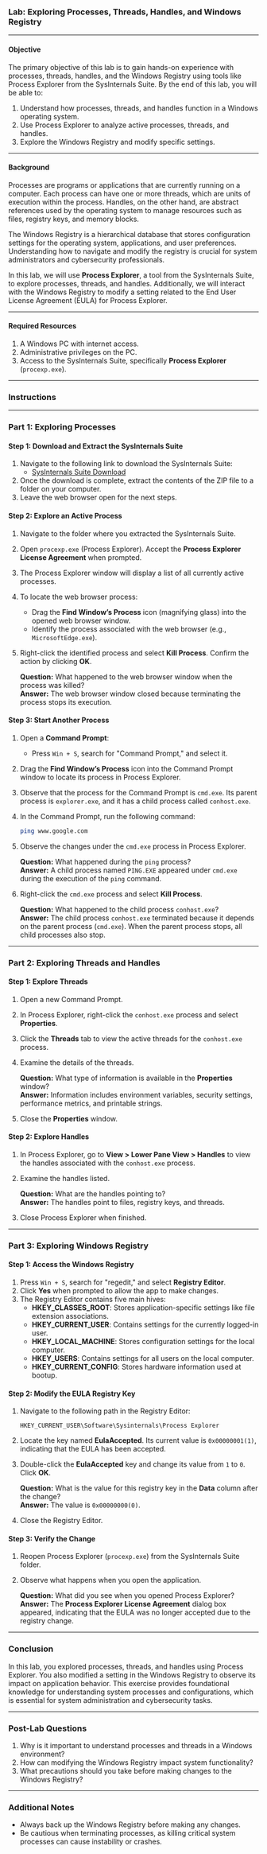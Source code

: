 ### Lab: Exploring Processes, Threads, Handles, and Windows Registry

---

#### **Objective**
The primary objective of this lab is to gain hands-on experience with processes, threads, handles, and the Windows Registry using tools like Process Explorer from the SysInternals Suite. By the end of this lab, you will be able to:
1. Understand how processes, threads, and handles function in a Windows operating system.
2. Use Process Explorer to analyze active processes, threads, and handles.
3. Explore the Windows Registry and modify specific settings.

---

#### **Background**
Processes are programs or applications that are currently running on a computer. Each process can have one or more threads, which are units of execution within the process. Handles, on the other hand, are abstract references used by the operating system to manage resources such as files, registry keys, and memory blocks.

The Windows Registry is a hierarchical database that stores configuration settings for the operating system, applications, and user preferences. Understanding how to navigate and modify the registry is crucial for system administrators and cybersecurity professionals.

In this lab, we will use **Process Explorer**, a tool from the SysInternals Suite, to explore processes, threads, and handles. Additionally, we will interact with the Windows Registry to modify a setting related to the End User License Agreement (EULA) for Process Explorer.

---

#### **Required Resources**
1. A Windows PC with internet access.
2. Administrative privileges on the PC.
3. Access to the SysInternals Suite, specifically **Process Explorer** (`procexp.exe`).

---

### **Instructions**

---

### **Part 1: Exploring Processes**

#### **Step 1: Download and Extract the SysInternals Suite**
1. Navigate to the following link to download the SysInternals Suite:
   - [SysInternals Suite Download](https://technet.microsoft.com/en-us/sysinternals/bb842062.aspx)
2. Once the download is complete, extract the contents of the ZIP file to a folder on your computer.
3. Leave the web browser open for the next steps.

#### **Step 2: Explore an Active Process**
1. Navigate to the folder where you extracted the SysInternals Suite.
2. Open `procexp.exe` (Process Explorer). Accept the **Process Explorer License Agreement** when prompted.
3. The Process Explorer window will display a list of all currently active processes.
4. To locate the web browser process:
   - Drag the **Find Window’s Process** icon (magnifying glass) into the opened web browser window.
   - Identify the process associated with the web browser (e.g., `MicrosoftEdge.exe`).
5. Right-click the identified process and select **Kill Process**. Confirm the action by clicking **OK**.

   **Question:** What happened to the web browser window when the process was killed?  
   **Answer:** The web browser window closed because terminating the process stops its execution.

#### **Step 3: Start Another Process**
1. Open a **Command Prompt**:
   - Press `Win + S`, search for "Command Prompt," and select it.
2. Drag the **Find Window’s Process** icon into the Command Prompt window to locate its process in Process Explorer.
3. Observe that the process for the Command Prompt is `cmd.exe`. Its parent process is `explorer.exe`, and it has a child process called `conhost.exe`.
4. In the Command Prompt, run the following command:
   ```bash
   ping www.google.com
   ```
5. Observe the changes under the `cmd.exe` process in Process Explorer.

   **Question:** What happened during the `ping` process?  
   **Answer:** A child process named `PING.EXE` appeared under `cmd.exe` during the execution of the `ping` command.

6. Right-click the `cmd.exe` process and select **Kill Process**.

   **Question:** What happened to the child process `conhost.exe`?  
   **Answer:** The child process `conhost.exe` terminated because it depends on the parent process (`cmd.exe`). When the parent process stops, all child processes also stop.

---

### **Part 2: Exploring Threads and Handles**

#### **Step 1: Explore Threads**
1. Open a new Command Prompt.
2. In Process Explorer, right-click the `conhost.exe` process and select **Properties**.
3. Click the **Threads** tab to view the active threads for the `conhost.exe` process.
4. Examine the details of the threads.

   **Question:** What type of information is available in the **Properties** window?  
   **Answer:** Information includes environment variables, security settings, performance metrics, and printable strings.

5. Close the **Properties** window.

#### **Step 2: Explore Handles**
1. In Process Explorer, go to **View > Lower Pane View > Handles** to view the handles associated with the `conhost.exe` process.
2. Examine the handles listed.

   **Question:** What are the handles pointing to?  
   **Answer:** The handles point to files, registry keys, and threads.

3. Close Process Explorer when finished.

---

### **Part 3: Exploring Windows Registry**

#### **Step 1: Access the Windows Registry**
1. Press `Win + S`, search for "regedit," and select **Registry Editor**.
2. Click **Yes** when prompted to allow the app to make changes.
3. The Registry Editor contains five main hives:
   - **HKEY_CLASSES_ROOT**: Stores application-specific settings like file extension associations.
   - **HKEY_CURRENT_USER**: Contains settings for the currently logged-in user.
   - **HKEY_LOCAL_MACHINE**: Stores configuration settings for the local computer.
   - **HKEY_USERS**: Contains settings for all users on the local computer.
   - **HKEY_CURRENT_CONFIG**: Stores hardware information used at bootup.

#### **Step 2: Modify the EULA Registry Key**
1. Navigate to the following path in the Registry Editor:
   ```
   HKEY_CURRENT_USER\Software\Sysinternals\Process Explorer
   ```
2. Locate the key named **EulaAccepted**. Its current value is `0x00000001(1)`, indicating that the EULA has been accepted.
3. Double-click the **EulaAccepted** key and change its value from `1` to `0`. Click **OK**.

   **Question:** What is the value for this registry key in the **Data** column after the change?  
   **Answer:** The value is `0x00000000(0)`.

4. Close the Registry Editor.

#### **Step 3: Verify the Change**
1. Reopen Process Explorer (`procexp.exe`) from the SysInternals Suite folder.
2. Observe what happens when you open the application.

   **Question:** What did you see when you opened Process Explorer?  
   **Answer:** The **Process Explorer License Agreement** dialog box appeared, indicating that the EULA was no longer accepted due to the registry change.

---

### **Conclusion**
In this lab, you explored processes, threads, and handles using Process Explorer. You also modified a setting in the Windows Registry to observe its impact on application behavior. This exercise provides foundational knowledge for understanding system processes and configurations, which is essential for system administration and cybersecurity tasks.

---

### **Post-Lab Questions**
1. Why is it important to understand processes and threads in a Windows environment?
2. How can modifying the Windows Registry impact system functionality?
3. What precautions should you take before making changes to the Windows Registry?

---

### **Additional Notes**
- Always back up the Windows Registry before making any changes.
- Be cautious when terminating processes, as killing critical system processes can cause instability or crashes.
